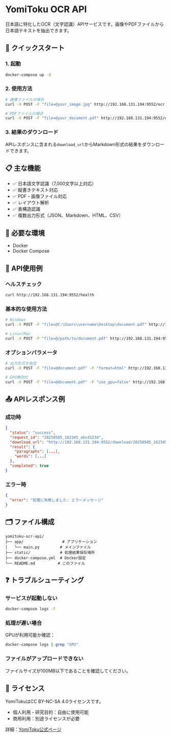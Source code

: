 # YomiToku OCR API

日本語に特化したOCR（文字認識）APIサービスです。画像やPDFファイルから日本語テキストを抽出できます。

## 🚀 クイックスタート

### 1. 起動
```bash
docker-compose up -d
```

### 2. 使用方法
```bash
# 画像ファイルの場合
curl -X POST -F "file=@your_image.jpg" http://192.168.131.194:9552/ocr

# PDFファイルの場合
curl -X POST -F "file=@your_document.pdf" http://192.168.131.194:9552/ocr
```

### 3. 結果のダウンロード
APIレスポンスに含まれる`download_url`からMarkdown形式の結果をダウンロードできます。

## 📋 主な機能

- ✅ 日本語文字認識（7,000文字以上対応）
- ✅ 縦書きテキスト対応
- ✅ PDF・画像ファイル対応
- ✅ レイアウト解析
- ✅ 表構造認識
- ✅ 複数出力形式（JSON、Markdown、HTML、CSV）

## 🔧 必要な環境

- Docker
- Docker Compose

## 📝 API使用例

### ヘルスチェック
```bash
curl http://192.168.131.194:9552/health
```

### 基本的な使用方法
```bash
# Windows
curl -X POST -F "file=@C:\Users\username\Desktop\document.pdf" http://192.168.131.194:9552/ocr

# Linux/Mac
curl -X POST -F "file=@/path/to/document.pdf" http://192.168.131.194:9552/ocr
```

### オプションパラメータ
```bash
# 出力形式を指定
curl -X POST -F "file=@document.pdf" -F "format=html" http://192.168.131.194:9552/ocr

# GPU無効化
curl -X POST -F "file=@document.pdf" -F "use_gpu=false" http://192.168.131.194:9552/ocr
```

## 📤 APIレスポンス例

### 成功時
```json
{
  "status": "success",
  "request_id": "20250505_162345_abcd1234",
  "download_url": "http://192.168.131.194:9552/download/20250505_162345_abcd1234/document.md",
  "result": {
    "paragraphs": [...],
    "words": [...]
  },
  "completed": true
}
```

### エラー時
```json
{
  "error": "処理に失敗しました: エラーメッセージ"
}
```

## 🗂️ ファイル構成

```
yomitoku-ocr-api/
├── app/                 # アプリケーション
│   └── main.py         # メインファイル
├── static/             # 処理結果保存場所
├── docker-compose.yml  # Docker設定
└── README.md          # このファイル
```

## ❓ トラブルシューティング

### サービスが起動しない
```bash
docker-compose logs -f
```

### 処理が遅い場合
GPUが利用可能か確認：
```bash
docker-compose logs | grep "GPU"
```

### ファイルがアップロードできない
ファイルサイズが100MB以下であることを確認してください。

## 📄 ライセンス

YomiTokuはCC BY-NC-SA 4.0ライセンスです。
- 個人利用・研究目的：自由に使用可能
- 商用利用：別途ライセンスが必要

詳細：[YomiToku公式ページ](https://github.com/kotaro-kinoshita/yomitoku)